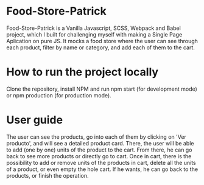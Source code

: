 # Food-Store-Patrick
Food-Store-Patrick is a Vanilla Javascript, SCSS, Webpack and Babel project, which I built for challenging myself with making a Single Page Aplication on pure JS.
It mocks a food store where the user can see through each product, filter by name or category, and add each of them to the cart.

# How to run the project locally
Clone the repository, install NPM and run npm start (for development mode) or npm production (for production mode).

# User guide
The user can see the products, go into each of them by clicking on 'Ver producto', and will see a detailed product card. There, the user will be able to add (one by one)
units of the product to the cart.
From there, he can go back to see more products or directly go to cart.
Once in cart, there is the possibility to add or remove units of the products in cart, delete all the units of a product, or even empty the hole cart.
If he wants, he can go back to the products, or finish the operation.
